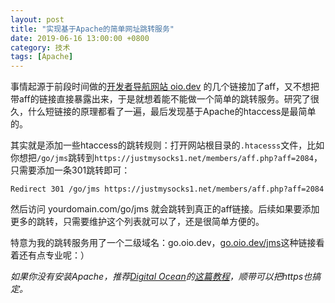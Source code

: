 ```yaml
---
layout: post
title: "实现基于Apache的简单网址跳转服务"
date: 2019-06-16 13:00:00 +0800
category: 技术
tags: [Apache]
---
```


事情起源于前段时间做的[开发者导航网站 oio.dev](https://oio.dev) 的几个链接加了aff，又不想把带aff的链接直接暴露出来，于是就想着能不能做一个简单的跳转服务。研究了很久，什么短链接的原理都看了一遍，最后发现基于Apache的htaccess是最简单的。

其实就是添加一些htaccess的跳转规则：打开网站根目录的`.htacesss`文件，比如你想把`/go/jms`跳转到`https://justmysocks1.net/members/aff.php?aff=2084`，只需要添加一条301跳转即可：

```shell
Redirect 301 /go/jms https://justmysocks1.net/members/aff.php?aff=2084
```

然后访问 yourdomain.com/go/jms 就会跳转到真正的aff链接。后续如果要添加更多的跳转，只需要维护这个列表就可以了，还是很简单方便的。

特意为我的跳转服务用了一个二级域名：go.oio.dev，[go.oio.dev/jms](https://go.oio.dev/jms)这种链接看着还有点专业呢：）

*如果你没有安装Apache，推荐[Digital Ocean](https://go.oio.dev/do)的[这篇教程](https://www.digitalocean.com/community/tutorials/how-to-secure-apache-with-let-s-encrypt-on-debian-9)，顺带可以把https也搞定。*
